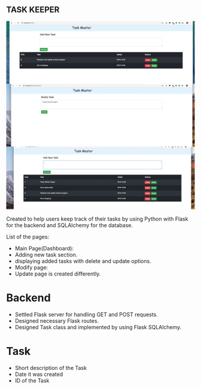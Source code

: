 ## TASK KEEPER
<p>
  <img src="screenshot.png">
</p>

Created to help users  keep track of their tasks by using Python with Flask for the backend and SQLAlchemy for the database.

List of the pages:
- Main Page(Dashboard):
 - Adding new task section.
 - displaying added tasks with delete and update options.
- Modify page:
 - Update page is created differently.

# Backend
- Settled Flask server for handling GET and POST requests.
- Designed necessary Flask routes.
- Designed Task class and implemented by using Flask SQLAlchemy.

# Task
- Short description of the Task
- Date it was created
- ID of the Task
